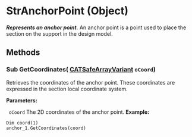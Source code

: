 # StrAnchorPoint (Object)

**_Represents an anchor point._**
An anchor point is a point used to place the section on the support in the design model.

## Methods

### Sub **GetCoordinates**( [CATSafeArrayVariant](../System/typedef_CATSafeArrayVariant_73843.md)  `oCoord`)

Retrieves the coordinates of the anchor point. These coordinates are expressed in the section local coordinate system.

**Parameters:**

` oCoord`      The 2D coordinates of the anchor point.
**Example:**

```VBScript
Dim coord(1)
anchor_1.GetCoordinates(coord)

```